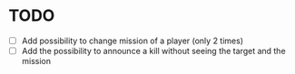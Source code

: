 # TODO

- [ ] Add possibility to change mission of a player (only 2 times)
- [ ] Add the possibility to announce a kill without seeing the target and the mission
